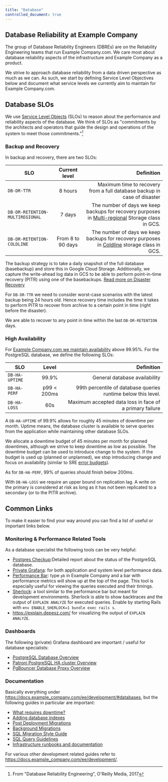```yaml
---
title: "Database"
controlled_document: true
---
```


## Database Reliability at Example Company

The group of Database Reliability Engineers (DBREs) are on the Reliability
Engineering teams that run Example Company.com. We care most about database
reliability aspects of the infrastructure and Example Company as a product.

We strive to approach database reliability from a data driven
perspective as much as we can. As such, we start by defining Service
Level Objectives below and document what service levels we currently aim
to maintain for Example Company.com.

## Database SLOs

We use [Service Level Objects](https://en.wikipedia.org/wiki/Service_level_objective) (SLOs) to reason about the performance and
reliability aspects of the database. We think of SLOs as "commitments by
the architects and operators that guide the design and operations of the
system to meet those commitments."[^1]

### Backup and Recovery

In backup and recovery, there are two SLOs:

| SLO           | Current level | Definition |
| ------------- |:-------------:| -----:|
| `DB-DR-TTR`  | 8 hours       | Maximum time to recovery from a full database backup in case of disaster|
| `DB-DR-RETENTION-MULTIREGIONAL`  | 7 days       | The number of days we keep backups for recovery purposes in [Multi-regional](https://cloud.google.com/storage/docs/storage-classes#standard) Storage class in GCS. |
| `DB-DR-RETENTION-COLDLINE`  | From 8 to 90 days       | The number of days we keep backups for recovery purposes in [Coldline](https://cloud.google.com/storage/docs/storage-classes#coldline) storage class in GCS. |

The backup strategy is to take a daily snapshot of the full database
(basebackup) and store this in Google Cloud Storage. Additionally, we capture the
write-ahead log data in GCS to be able to perform point-in-time recovery
(PITR) using one of the basebackups. [Read more on Disaster Recovery](/handbook/engineering/infrastructure/database/disaster_recovery.html)

For `DB-DR-TTR` we need to consider worst-case scenarios with the
latest backup being 24 hours old. Hence recovery time includes the time
it takes to perform PITR to recover from archive to a certain point in
time (right before the disaster).

We are able to recover to any point in time within the last `DB-DR-RETENTION` days.

### High Availability

For [Example Company.com we maintain availability](/handbook/engineering/infrastructure/production/#gitlabcom) above 99.95%. For the PostgreSQL database,
we define the following SLOs:

| SLO            | Level       | Definition |
| -------------- |:-----------:| ----------:|
| `DB-HA-UPTIME` | 99.9%       | General database availability |
| `DB-HA-PERF`   | p99 < 200ms | 99th percentile of database queries runtime below this level. |
| `DB-HA-LOSS`   | 60s         | Maximum accepted data loss in face of a primary failure |

A `DB-HA-UPTIME` of 99.9% allows for roughly 45 minutes of downtime per month. Uptime means, the database cluster is available to serve
queries from the application while maintaining other database SLOs.

We allocate a downtime budget of 45 minutes per month for planned downtimes,
although we strive to keep downtime as low as possible. The downtime
budget can be used to introduce change to the system. If the budget is
used up (planned or unplanned), we stop introducing change and focus on
availability (similar to SRE [error budgets](https://landing.google.com/sre/book/chapters/embracing-risk.html)).

As for `DB-HA-PERF`, 99% of queries should finish below 200ms.

With `DB-HA-LOSS` we require an upper bound on replication lag. A write
on the primary is considered at risk as long as it has not been
replicated to a secondary (or to the PITR archive).

## Common Links

To make it easier to find your way around you can find a list of useful or important links below.

### Monitoring & Performance Related Tools

As a database specialist the following tools can be very helpful:

- [Postgres Checkup](https://example_company.com/example_company-com/gl-infra/infrastructure/issues?label_name%5B%5D=postgres-checkup):Detailed report about the status of the PostgreSQL database.
- [Private Grafana](https://dashboards.example_company.net/): for both application and system level performance data.
- [Performance Bar](https://docs.example_company.com/ee/administration/monitoring/performance/performance_bar.html): type `pb` in Example Company and a bar with performance metrics will show up at the top of the page. This tool is especially useful for viewing the queries executed and their timings.
- [Sherlock](https://docs.example_company.com/ee/development/profiling.html#sherlock): a tool similar to the performance bar but meant for development environments. Sherlock is able to show backtraces and the output of `EXPLAIN ANALYZE` for executed queries. Enable by starting Rails with `env ENABLE_SHERLOCK=1 bundle exec rails s`.
- <https://explain.depesz.com/> for visualizing the output of `EXPLAIN ANALYZE`.

### Dashboards

The following (private) Grafana dashboard are important / useful for database specialists:

- [PostgreSQL Database Overview](https://dashboards.example_company.net/d/000000144/postgresql-overview?orgId=1)
- [Patroni PostgreSQL HA cluster Overview](https://dashboards.example_company.net/d/patroni-main/patroni3a-overview?orgId=1)
- [PgBouncer Database Proxy Overview](https://dashboards.example_company.net/d/PwlB97Jmk/pgbouncer-overview?orgId=1)

### Documentation

Basically everything under <https://docs.example_company.com/ee/development/#databases>, but the following guides in particular are important:

- [What requires downtime?](https://docs.example_company.com/ee/update/with_downtime.html)
- [Adding database indexes](https://docs.example_company.com/ee/development/database/adding_database_indexes.html)
- [Post Deployment Migrations](https://docs.example_company.com/ee/development/database/post_deployment_migrations.html)
- [Background Migrations](https://docs.example_company.com/ee/development/database/batched_background_migrations.html)
- [SQL Migration Style Guide](https://docs.example_company.com/ee/development/migration_style_guide.html)
- [SQL Query Guidelines](https://docs.example_company.com/ee/development/sql.html)
- [Infrastructure runbooks and documentation](https://example_company.com/example_company-com/runbooks#postgresql)

For various other development related guides refer to <https://docs.example_company.com/ee/development/>.

[^1]: From "Database Reliability Engineering", O'Reilly Media, 2017
